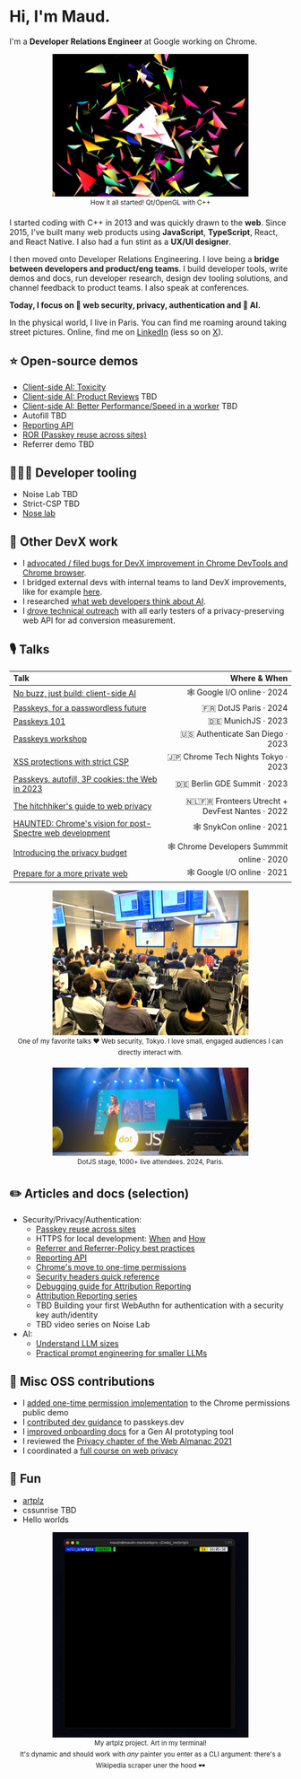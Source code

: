 # Hi, I'm Maud. 

I'm a **Developer Relations Engineer** at Google working on Chrome.

<p align="center">
  <img width="350" alt="A screenshot of multicolor triangles implemented through 3d programming in C++" src="https://github.com/maudnals/maudnals.github.io/blob/main/images/triangles.jpg?raw=true"><br/>
  <sup>How it all started! Qt/OpenGL with C++</sup>
</p>

I started coding with C++ in 2013 and was quickly drawn to the **web**.
Since 2015, I've built many web products using **JavaScript**, **TypeScript**, React, and React Native. I also had a fun stint as a **UX/UI designer**. 

I then moved onto Developer Relations Engineering.
I love being a **bridge between developers and product/eng teams**. I build developer tools, write demos and docs, run developer research, design dev tooling solutions, and channel feedback to product teams.
I also speak at conferences.

**Today, I focus on 🔐 web security, privacy, authentication and 🔮 AI.**

In the physical world, I live in Paris. You can find me roaming around taking street pictures. Online, find me on [LinkedIn](https://www.linkedin.com/in/maudnalpas/) (less so on [X](https://x.com/maudnals?lang=en)).

## ⭐ Open-source demos

- [Client-side AI: Toxicity](https://github.com/GoogleChromeLabs/web-ai-demos/tree/main/toxic-review-warning)
- [Client-side AI: Product Reviews]() TBD
- [Client-side AI: Better Performance/Speed in a worker]() TBD
- Autofill TBD
- [Reporting API](https://developer.chrome.com/docs/capabilities/web-apis/reporting-api#demo_and_code)
- [ROR (Passkey reuse across sites)](https://web.dev/articles/webauthn-related-origin-requests#demo)
- Referrer demo TBD

## 👩🏻‍💻 Developer tooling

- Noise Lab TBD
- Strict-CSP TBD
- [Nose lab](https://developer.chrome.com/docs/privacy-sandbox/summary-reports/design-decisions/)

## 🔎 Other DevX work

- I [advocated / filed bugs for DevX improvement in Chrome DevTools and Chrome browser](https://issues.chromium.org/issues?q=reporter:maudn@chromium.org).
- I bridged external devs with internal teams to land DevX improvements, like for example [here](https://github.com/privacysandbox/privacy-sandbox-dev-support/issues/41).
- I researched [what web developers think about AI](https://web.dev/blog/ai-chats-and-takeaways).
- I [drove technical outreach](https://groups.google.com/u/0/a/chromium.org/g/attribution-reporting-api-dev/search?q=maud%20nalpas) with all early testers of a privacy-preserving web API for ad conversion measurement.

## 🎙️ Talks

| Talk | Where & When |
| :--- | ---: |
| [No buzz, just build: client-side AI](https://io.google/2024/explore/47fc6e98-8359-4be0-b9b9-4bc7b28bd063/) | 🕸️ Google I/O online · 2024 |
| [Passkeys, for a passwordless future](https://www.linkedin.com/feed/update/urn:li:activity:7214590199463342080/) | 🇫🇷 DotJS Paris · 2024 |
| [Passkeys 101](https://www.linkedin.com/feed/update/urn:li:activity:7133809102564020225/) | 🇩🇪 MunichJS · 2023 |
| [Passkeys workshop](https://authenticatecon.com/session/easy-passkeys-on-the-web-with-browser-autofill-with-the-chrome-team/) |  🇺🇸 Authenticate San Diego · 2023 |
| [XSS protections with strict CSP](https://docs.google.com/presentation/d/1MwxyhDJPDIx5orn6YIL6JJXOkZ_5aUyZ5181IIvZC4w/pub?start=false&loop=false&delayms=60000)  |  🇯🇵 Chrome Tech Nights Tokyo · 2023 |
| [Passkeys, autofill, 3P cookies: the Web in 2023](https://www.linkedin.com/feed/update/urn:li:activity:6930220375825915905/)  |  🇩🇪 Berlin GDE Summit · 2023 |
| [The hitchhiker's guide to web privacy](https://www.youtube.com/watch?v=9UgS81AaMU4)   |   🇳🇱🇫🇷 Fronteers Utrecht + DevFest Nantes · 2022 |
| [HAUNTED: Chrome's vision for post-Spectre web development](https://snyk.io/videos/haunted-chromes-vision-post-spectre-web-development/) |  🕸️ SnykCon online · 2021 |
| [Introducing the privacy budget](https://www.youtube.com/watch?v=0STgfjSA6T8)  |  🕸️ Chrome Developers Summmit online · 2020 |
| [Prepare for a more private web](https://www.youtube.com/watch?v=1g2uQfP1Q3U)  |  🕸️ Google I/O online · 2021 |

<p align="center">
  <img width="350" alt="Audience watching Maud's security talk in Japan" src="https://github.com/maudnals/maudnals.github.io/blob/main/images/tech-night-talk-japan.jpg?raw=true"><br/>
  <sup>One of my favorite talks ❤️ Web security, Tokyo. I love small, engaged audiences I can directly interact with.</sup>
</p>

<p align="center">
  <img width="350" alt="Audience watching Maud's passkey talk in Paris" src="https://github.com/maudnals/maudnals.github.io/blob/main/images/dotJS.jpeg?raw=true"><br/>
  <sup>DotJS stage, 1000+ live attendees. 2024, Paris.</sup>
</p>

## ✏️ Articles and docs (selection)

- Security/Privacy/Authentication:
  - [Passkey reuse across sites](https://web.dev/articles/webauthn-related-origin-requests)
  - HTTPS for local development: [When](https://web.dev/articles/when-to-use-local-https) and [How](https://web.dev/articles/how-to-use-local-https)
  - [Referrer and Referrer-Policy best practices](https://web.dev/articles/referrer-best-practices)
  - [Reporting API](https://developer.chrome.com/docs/capabilities/web-apis/reporting-api)
  - [Chrome's move to one-time permissions](https://developer.chrome.com/blog/one-time-permissions)
  - [Security headers quick reference](https://web.dev/articles/security-headers)
  - [Debugging guide for Attribution Reporting](https://developer.chrome.com/docs/privacy-sandbox/attribution-reporting-debugging/)
  - [Attribution Reporting series](https://developer.chrome.com/authors/maudn/)
  - TBD Building your first WebAuthn for authentication with a security key auth/identity
  - TBD video series on Noise Lab
- AI:
  - [Understand LLM sizes](https://web.dev/articles/llm-sizes)
  - [Practical prompt engineering for smaller LLMs](https://web.dev/articles/practical-prompt-engineering)

## 🤝 Misc OSS contributions

- I [added one-time permission implementation](https://github.com/chromium/permission.site/commits?author=maudnals) to the Chrome permissions public demo
- I [contributed dev guidance](https://github.com/passkeydeveloper/passkeys.dev/commits?author=maudnals) to passkeys.dev
- I [improved onboarding docs](https://github.com/breadboard-ai/breadboard/commits?author=maudnals) for a Gen AI prototyping tool
- I reviewed the [Privacy chapter of the Web Almanac 2021](https://almanac.httparchive.org/en/2021/privacy)
- I coordinated a [full course on web privacy](https://web.dev/learn/privacy)

## 🥤 Fun

- [artplz](https://github.com/maudnals/artplz)
- cssunrise TBD
- Hello worlds

<p align="center">
  <img width="350" alt="Painting being drawn in a terminal" src="https://github.com/maudnals/maudnals.github.io/blob/main/images/artplz.gif?raw=true"><br/>
  <sup>My artplz project. Art in my terminal!<br/>It's dynamic and should work with <em>any</em> painter you enter as a CLI argument: there's a Wikipedia scraper uner the hood 🕶️</sup>
</p>
